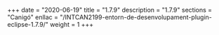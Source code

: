 +++
date        = "2020-06-19"
title       = "1.7.9"
description = "1.7.9"
sections    = "Canigó"
enllac		= "/INTCAN2199-entorn-de-desenvolupament-plugin-eclipse-1.7.9/"
weight		= 1
+++
